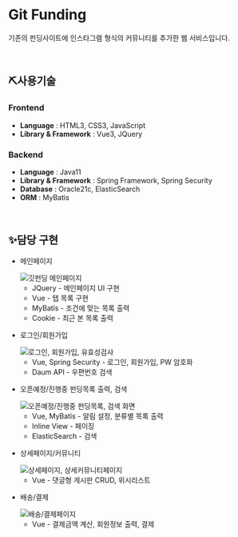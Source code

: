 <h1>Git Funding</h1>
<p>기존의 펀딩사이트에 인스타그램 형식의 커뮤니티를 추가한 웹 서비스입니다.</p>
<br/>
<h2>⛏사용기술</h2>
<h3>Frontend</h3>
<ul>
  <li><b>Language</b> : HTML3, CSS3, JavaScript</li>
  <li><b>Library & Framework</b> : Vue3, JQuery</li>
</ul>
<h3>Backend</h3>
<ul>
  <li><b>Language</b> : Java11</li>
  <li><b>Library & Framework</b> : Spring Framework, Spring Security</li>
  <li><b>Database</b> : Oracle21c, ElasticSearch</li>
  <li><b>ORM</b> : MyBatis</li>
</ul>
<br/>
<h2>✨담당 구현</h2>
<ul>
  <li>
    <p>메인페이지</p>
    <img src="https://github.com/user-attachments/assets/2e498b98-d932-402f-b28d-060e15c02ba2" alt="깃펀딩 메인페이지">
    <ul>
      <li>JQuery - 메인페이지 UI 구현</li>
      <li>Vue - 탭 목록 구현</li>
      <li>MyBatis - 조건에 맞는 목록 출력</li>
      <li>Cookie - 최근 본 목록 출력</li>
    </ul>
  </li>
  <li>
    <p>로그인/회원가입</p>
    <img src="https://github.com/user-attachments/assets/e1bd4962-0ba4-4bbb-b80d-fa91be2bb52b" alt="로그인, 회원가입, 유효성검사">
    <ul>
      <li>Vue, Spring Security - 로그인, 회원가입, PW 암호화</li>
      <li>Daum API - 우편번호 검색</li>
    </ul>
  </li>
  <li>
    <p>오픈예정/진행중 펀딩목록 출력, 검색</p>
    <img src="https://github.com/user-attachments/assets/4363ba33-e3cb-48a1-b776-55d1b078c5a9" alt="오픈예정/진행중 펀딩목록, 검색 화면">
    <ul>
      <li>Vue, MyBatis - 알림 설정, 분류별 목록 출력</li>
      <li>Inline View - 페이징</li>
      <li>ElasticSearch - 검색</li>
    </ul>
  </li>
  <li>
    <p>상세페이지/커뮤니티</p>
    <img src="https://github.com/user-attachments/assets/f0a93ea7-f85a-4f50-935d-0c45b016580d" alt="상세페이지, 상세커뮤니티페이지">
    <ul>
      <li>Vue - 댓글형 게시판 CRUD, 위시리스트</li>
    </ul>
  </li>
  <li>
    <p>배송/결제</p>
    <img src="https://github.com/user-attachments/assets/427ff074-5258-484d-af94-666d302d628e" alt="배송/결제페이지">
    <ul>
      <li>Vue - 결제금액 계산, 회원정보 출력, 결제</li>
    </ul>
  </li>
</ul>
